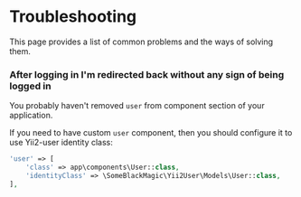 # Troubleshooting

This page provides a list of common problems and the ways of solving them.

### After logging in I'm redirected back without any sign of being logged in

You probably haven't removed `user` from component section of your application.

If you need to have custom `user` component, then you should configure it to use
Yii2-user identity class:

```php
'user' => [
    'class' => app\components\User::class,
    'identityClass' => \SomeBlackMagic\Yii2User\Models\User::class,
],
```
